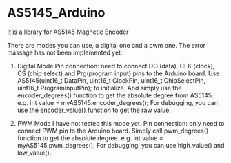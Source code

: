 # AS5145_Arduino
It is a library for AS5145 Magnetic Encoder 

There are modes you can use, a digital one and a pwm one. The error massage has not been implemented yet.

1. Digital Mode
Pin connection: need to connect DO (data), CLK (clock), CS (chip select) and Prg(program input) pins to the Arduino board.
Use AS5145(uint16_t DataPin, uint16_t ClockPin, uint16_t ChipSelectPin, uint16_t ProgramInputPin); to initialize.
And simply use the encoder_degrees() function to get the absolute degree from AS5145.
e.g. int value = myAS5145.encoder_degrees();
For debugging, you can use the encoder_value() function to get the raw value.

2. PWM Mode
I have not tested this mode yet.
Pin connection: only need to connect PWM pin to the Arduino board.
Simply call pwm_degrees() function to get the absolute degree.
e.g. int value = myAS5145.pwm_degrees();
For debugging, you can use high_value() and low_value().


